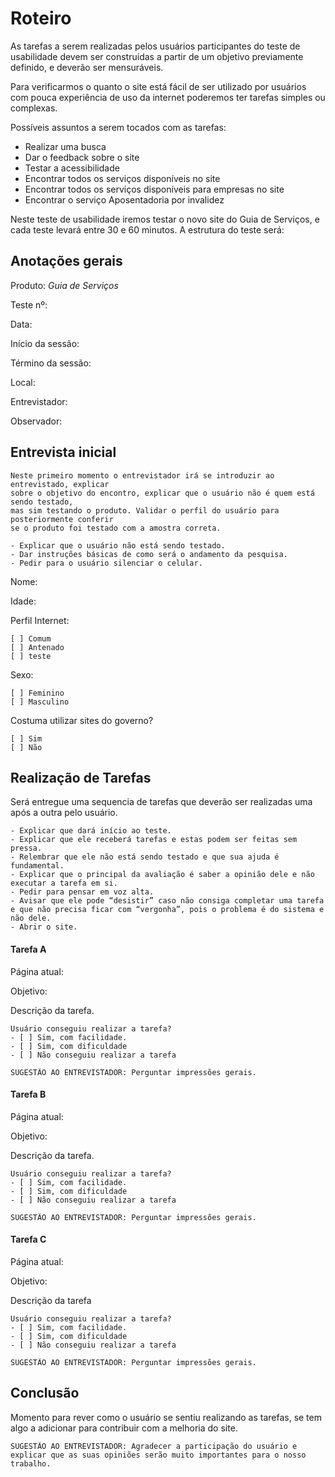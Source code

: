 # Roteiro
As tarefas a serem realizadas pelos usuários participantes do teste de usabilidade devem ser construídas a partir de um objetivo previamente definido, e deverão ser mensuráveis. 

Para verificarmos o quanto o site está fácil de ser utilizado por usuários com pouca experiência de uso da internet poderemos ter tarefas simples ou complexas. 

Possíveis assuntos a serem tocados com as tarefas:
- Realizar uma busca 
- Dar o feedback sobre o site
- Testar a acessibilidade
- Encontrar todos os serviços disponíveis no site
- Encontrar todos os serviços disponíveis para empresas no site
- Encontrar o serviço Aposentadoria por invalidez 


Neste teste de usabilidade iremos testar o novo site do Guia de Serviços, e cada teste levará entre 30 e 60 minutos. A estrutura do teste será:



## Anotações gerais

Produto: *Guia de Serviços*

Teste nº:

Data: 

Início da sessão:          

Término da sessão:          

Local: 

Entrevistador:

Observador:



## Entrevista inicial

```
Neste primeiro momento o entrevistador irá se introduzir ao entrevistado, explicar
sobre o objetivo do encontro, explicar que o usuário não é quem está sendo testado,
mas sim testando o produto. Validar o perfil do usuário para posteriormente conferir 
se o produto foi testado com a amostra correta. 

- Explicar que o usuário não está sendo testado.
- Dar instruções básicas de como será o andamento da pesquisa.
- Pedir para o usuário silenciar o celular.
```

Nome:

Idade: 

Perfil Internet:
```
[ ] Comum
[ ] Antenado
[ ] teste
```

Sexo: 
```
[ ] Feminino
[ ] Masculino
```

Costuma utilizar sites do governo?
```
[ ] Sim 
[ ] Não
```


## Realização de Tarefas
Será entregue uma sequencia de tarefas que deverão ser realizadas uma após a outra pelo usuário.

```
- Explicar que dará início ao teste.
- Explicar que ele receberá tarefas e estas podem ser feitas sem pressa.
- Relembrar que ele não está sendo testado e que sua ajuda é fundamental.
- Explicar que o principal da avaliação é saber a opinião dele e não executar a tarefa em si.
- Pedir para pensar em voz alta.
- Avisar que ele pode “desistir” caso não consiga completar uma tarefa e que não precisa ficar com “vergonha”, pois o problema é do sistema e não dele.
- Abrir o site.
```


#### Tarefa A
Página atual: 

Objetivo: 

Descrição da tarefa.


```
Usuário conseguiu realizar a tarefa?
- [ ] Sim, com facilidade. 
- [ ] Sim, com dificuldade
- [ ] Não conseguiu realizar a tarefa
```

```
SUGESTÃO AO ENTREVISTADOR: Perguntar impressões gerais.
```


#### Tarefa B
Página atual: 

Objetivo: 

Descrição da tarefa. 

```
Usuário conseguiu realizar a tarefa?
- [ ] Sim, com facilidade. 
- [ ] Sim, com dificuldade
- [ ] Não conseguiu realizar a tarefa
```

```
SUGESTÃO AO ENTREVISTADOR: Perguntar impressões gerais.
```


#### Tarefa C
Página atual: 

Objetivo: 

Descrição da tarefa

```
Usuário conseguiu realizar a tarefa?
- [ ] Sim, com facilidade. 
- [ ] Sim, com dificuldade
- [ ] Não conseguiu realizar a tarefa
```

```
SUGESTÃO AO ENTREVISTADOR: Perguntar impressões gerais.
```

## Conclusão
Momento para rever como o usuário se sentiu realizando as tarefas, se tem algo a adicionar para contribuir com a melhoria do site.

```
SUGESTÃO AO ENTREVISTADOR: Agradecer a participação do usuário e explicar que as suas opiniões serão muito importantes para o nosso trabalho.
```